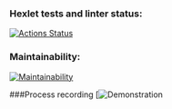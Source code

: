 ### Hexlet tests and linter status:
[![Actions Status](https://github.com/ViktorSitnikov97/java-project-61/actions/workflows/hexlet-check.yml/badge.svg)](https://github.com/ViktorSitnikov97/java-project-61/actions)

### Maintainability:
[![Maintainability](https://api.codeclimate.com/v1/badges/cf9174d9663f61997a31/maintainability)](https://codeclimate.com/github/ViktorSitnikov97/java-project-61/maintainability)

###Process recording
[![Demonstration](https://asciinema.org/a/vf4kHuBfE060JsYrrpnDrugTg)
